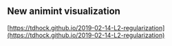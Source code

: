 ## New animint visualization
[https://tdhock.github.io/2019-02-14-L2-regularization](https://tdhock.github.io/2019-02-14-L2-regularization)

